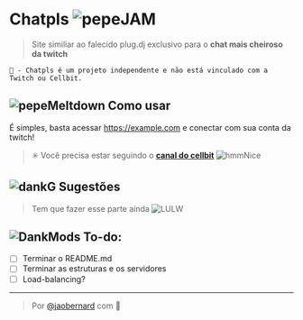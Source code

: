 # Chatpls ![pepeJAM](https://cdn.betterttv.net/emote/5b77ac3af7bddc567b1d5fb2/1x)
> Site similiar ao falecido plug.dj exclusivo para o **chat mais cheiroso da twitch** 

```
🔴 - Chatpls é um projeto independente e não está vinculado com a Twitch ou Cellbit.
```

## ![pepeMeltdown](https://cdn.betterttv.net/emote/5ba84271c9f0f66a9efc1c86/1x) **Como usar** 
É simples, basta acessar https://example.com e conectar com sua conta da twitch!
>✳️ Você precisa estar seguindo o [**canal do cellbit**](https://twitch.tv/cellbit) ![hmmNice](https://cdn.frankerfacez.com/emoticon/543531/1)


## ![dankG](https://cdn.betterttv.net/emote/60354e667c74605395f33006/1x) **Sugestões**
> Tem que fazer esse parte ainda ![LULW](https://cdn.betterttv.net/frankerfacez_emote/139407/1)

## ![DankMods](https://cdn.betterttv.net/frankerfacez_emote/420157/1) **To-do:**
- [ ] Terminar o README.md 
- [ ] Terminar as estruturas e os servidores
- [ ] Load-balancing?  

***
> Por [@jaobernard](https://twitter.com/jaobernard) com 💖